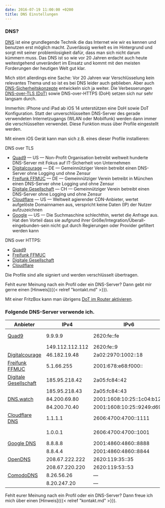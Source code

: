 ```yaml
---
date: 2016-07-19 11:00:00 +0200
title: DNS Einstellungen
---
```


### DNS?

[DNS](https://www.heise.de/tipps-tricks/Was-ist-ein-DNS-Server-4672536.html) ist eine grundlegende Technik die das Internet wie wir es kennen und benutzen erst möglich macht. Zuverlässig werkelt es im Hintergrund und sorgt mit seiner problemlosigkeit dafür, dass man sich nicht darum kümmern muss. Das DNS ist so wie vor 20 Jahren erdacht auch heute weitestgehend unverändert im Einsatz und kommt mit den meisten Forderungen der heutigen Welt gut klar.

Mich stört allerdings eine Sache: Vor 20 Jahren war Verschlüsselung kein relevantes Thema und so ist es bei DNS leider auch geblieben. Aber auch [DNS-Sicherheitskonzepte](https://www.ionos.de/digitalguide/server/sicherheit/dns-over-tls/) entwickeln sich ja weiter. Die Verbesserungen [DNS-over-TLS (DoT)](https://heise.de/-4864255) sowie DNS-over-HTTPS (DoH) setzen sich nur sehr langsam durch.

Immerhin: iPhone und iPad ab iOS 14 unterstützen eine DoH sowie DoT Konfiguration. Statt der unverschlüsselten DNS-Server des gerade verwendeten Internetzugangs (WLAN oder Mobilfunk) werden dann immer die verschlüsselten verwendet. Diese Funktion muss über Profile eingestellt werden.

Mit einem iOS Gerät kann man sich z.B. eines dieser Profile installieren:

DNS over TLS

* [Quad9](/dns-config/dot-quad9.mobileconfig) — US — Non-Profit Organisation betreibt weltweit hunderte DNS-Server mit Fokus auf IT-Sicherheit von Unternehmen
* [Digitalcourage](/dns-config/dot-digitalcourage.mobileconfig) — DE — Gemeinnütziger Verein betreibt einen DNS-Server ohne Logging und ohne Zensur
* [Freifunk FFMUC](/dns-config/dot-ffmuc.mobileconfig) — DE — Gemeinnütziger Verein betreibt in München einen DNS-Server ohne Logging und ohne Zensur
* [Digitale Gesellschaft](/dns-config/dot-digitale-gesellschaft.mobileconfig) — CH — Gemeinnütziger Verein betreibt einen DNS-Server ohne Logging und ohne Zensur
* [Cloudflare](/dns-config/dot-cloudflare.mobileconfig) — US — Weltweit agierender CDN-Anbieter, wertet aufgelöste Domainnamen aus, verspricht keine Daten (IP) der Nutzer aufzuzeichnen
* [Google](/dns-config/dot-google.mobileconfig) — US — Die Suchmaschine schlechthin, wertet die Anfrage aus. Hat den Vorteil dass sie aufgrund ihrer Größe/Integration/Überall-eingebunden-sein nicht gut durch Regierungen oder Provider gefiltert werden kann

DNS over HTTPS: 

* [Quad9](/dns-config/doh-quad9.mobileconfig)
* [Freifunk FFMUC](/dns-config/doh-ffmuc.mobileconfig)
* [Digitale Gesellschaft](/dns-config/doh-digitale-gesellschaft.mobileconfig)
* [Cloudflare](/dns-config/doh-cloudflare.mobileconfig)

Die Profile sind alle signiert und werden verschlüsselt übertragen.

Fehlt eurer Meinung nach ein Profil oder ein DNS-Server? Dann gebt mir gerne einen [Hinweis]({{< relref "kontakt.md" >}}).

Mit einer FritzBox kann man übrigens [DoT im Router aktivieren](https://www.heise.de/select/ct/2020/22/2024813071272720771).

### Folgende DNS-Server verwende ich.

|Anbieter|IPv4|IPv6|DNS over HTTPS|DNS over TLS|
|---|---|---|---|---|
|[Quad9](https://quad9.net/)|9.9.9.9|2620:fe::fe|https://dns.quad9.net/dns-query|dns.quad9.net|
||149.112.112.112|2620:fe::9|||
|[Digitalcourage](https://digitalcourage.de/)|46.182.19.48|2a02:2970:1002::18||dns3.digitalcourage.de|
|[Freifunk FFMUC](https://ffmuc.net/)|5.1.66.255|2001:678:e68:f000::|https://doh.ffmuc.net/dns-query|dot.ffmuc.net|
|[Digitale Gesellschaft](https://www.digitale-gesellschaft.ch/)|185.95.218.42|2a05:fc84::42|https://dns.digitale-gesellschaft.ch/dns-query|dns.digitale-gesellschaft.ch|
||185.95.218.43|2a05:fc84::43|||
|[DNS.watch](https://dns.watch/)|84.200.69.80|2001:1608:10:25::1c04:b12f|||
||84.200.70.40|2001:1608:10:25::9249:d69b|||
|[Cloudflare DNS](https://1.1.1.1/)|1.1.1.1|2606:4700:4700::1111|https://cloudflare-dns.com/dns-query|one.one.one.one|
||1.0.0.1|2606:4700:4700::1001||1dot1dot1dot1.cloudflare-dns.com|
|[Google DNS](https://developers.google.com/speed/public-dns/)|8.8.8.8|2001:4860:4860::8888|https://dns.google.com/query|dns.google|
||8.8.4.4|2001:4860:4860::8844|||
|[OpenDNS](https://www.opendns.com/setupguide/)|208.67.222.222|2620:119:35::35|||
||208.67.220.220|2620:119:53::53|||
|[ComodoDNS](https://www.comodo.com/secure-dns/)|8.26.56.26|&mdash;|||
||8.20.247.20|&mdash;|||

Fehlt eurer Meinung nach ein Profil oder ein DNS-Server? Dann freue ich mich über einen [Hinweis]({{< relref "kontakt.md" >}}).
